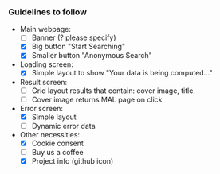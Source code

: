 ### Guidelines to follow

- Main webpage:
  - [ ] Banner (? please specify)
  - [X] Big button "Start Searching"
  - [X] Smaller button "Anonymous Search"

- Loading screen:
  - [X] Simple layout to show "Your data is being computed..."

- Result screen:
  - [ ] Grid layout results that contain: cover image, title.
  - [ ] Cover image returns MAL page on click
  
- Error screen:
  - [X] Simple layout
  - [ ] Dynamic error data

- Other necessities:
  - [X] Cookie consent
  - [ ] Buy us a coffee
  - [X] Project info (github icon)
